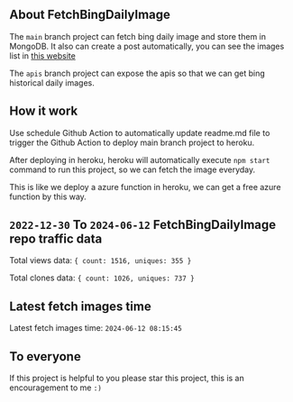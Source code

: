 ## About FetchBingDailyImage

The `main` branch project can fetch bing daily image and store them in MongoDB.
It also can create a post automatically, you can see the images list in [this website](https://oursalbum.netlify.app)

The `apis` branch project can expose the apis so that we can get bing historical daily images.

## How it work

Use schedule Github Action to automatically update readme.md file to trigger the Github Action to deploy main branch project to heroku.

After deploying in heroku, heroku will automatically execute `npm start` command to run this project, so we can fetch the image everyday.

This is like we deploy a azure function in heroku, we can get a free azure function by this way.

## `2022-12-30` To `2024-06-12` FetchBingDailyImage repo traffic data

Total views data: `{ count: 1516, uniques: 355 }`

Total clones data: `{ count: 1026, uniques: 737 }`

## Latest fetch images time

Latest fetch images time: `2024-06-12 08:15:45`

## To everyone

If this project is helpful to you please star this project, this is an encouragement to me `:)`



